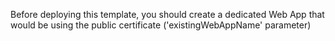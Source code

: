 Before deploying this template, you should create a dedicated Web App that would be using the public certificate ('existingWebAppName' parameter)
